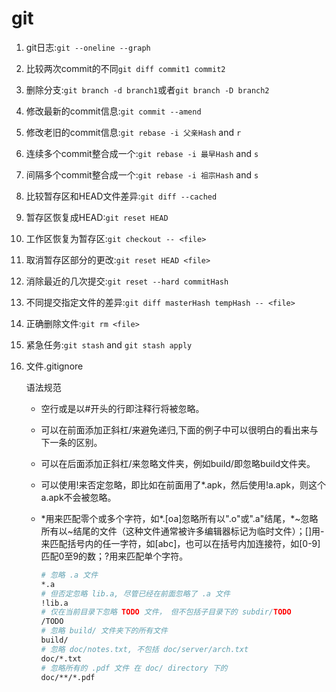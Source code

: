 # git

1. git日志:`git --oneline --graph`
2. 比较两次commit的不同`git diff commit1 commit2`
3. 删除分支:`git branch -d branch1`或者`git branch -D branch2`
4. 修改最新的commit信息:`git commit --amend`
5. 修改老旧的commit信息:`git rebase -i 父亲Hash` and `r`
6. 连续多个commit整合成一个:`git rebase -i 最早Hash` and `s`
7. 间隔多个commit整合成一个:`git rebase -i 祖宗Hash` and `s`
8. 比较暂存区和HEAD文件差异:`git diff --cached`
9. 暂存区恢复成HEAD:`git reset HEAD`
10. 工作区恢复为暂存区:`git checkout -- <file>`
11. 取消暂存区部分的更改:`git reset HEAD <file>`
12. 消除最近的几次提交:`git reset --hard commitHash`
13. 不同提交指定文件的差异:`git diff masterHash tempHash -- <file>`
14. 正确删除文件:`git rm <file>`
15. 紧急任务:`git stash`  and `git stash apply`
16. 文件.gitignore

    语法规范

    - 空行或是以#开头的行即注释行将被忽略。
    - 可以在前面添加正斜杠/来避免递归,下面的例子中可以很明白的看出来与下一条的区别。
    - 可以在后面添加正斜杠/来忽略文件夹，例如build/即忽略build文件夹。
    - 可以使用!来否定忽略，即比如在前面用了*.apk，然后使用!a.apk，则这个a.apk不会被忽略。
    - \*用来匹配零个或多个字符，如\*.\[oa\]忽略所有以".o"或".a"结尾，*~忽略所有以~结尾的文件（这种文件通常被许多编辑器标记为临时文件）；\[\]用- 来匹配括号内的任一字符，如\[abc\]，也可以在括号内加连接符，如\[0-9\]匹配0至9的数；?用来匹配单个字符。

        ```bash
        # 忽略 .a 文件
        *.a
        # 但否定忽略 lib.a, 尽管已经在前面忽略了 .a 文件
        !lib.a
        # 仅在当前目录下忽略 TODO 文件， 但不包括子目录下的 subdir/TODO
        /TODO
        # 忽略 build/ 文件夹下的所有文件
        build/
        # 忽略 doc/notes.txt, 不包括 doc/server/arch.txt
        doc/*.txt
        # 忽略所有的 .pdf 文件 在 doc/ directory 下的
        doc/**/*.pdf
        ```
